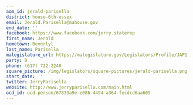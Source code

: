 ```yaml
---
aom_id: jerald-parisella
district: house-6th-essex
email: Jerald.Parisella@mahouse.gov
end_date: ''
facebook: https://www.facebook.com/jerry.staterep
first_name: Jerald
hometown: Beverlyl
last_name: Parisella
malegislature_url: https://malegislature.gov/Legislators/Profile/JAP1
party: D
phone: (617) 722-2240
square_picture: /img/legislators/square-pictures/jerald-parisella.png
start_date: ''
twitter: JerryParisella
website: http://www.jerryparisella.com/main.html
ocd_id: ocd-person/67833a9e-e086-4494-a364-fecdcd6aa609
---
```

